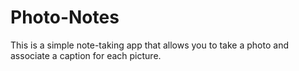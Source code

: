 # Photo-Notes
This is a simple note-taking app that allows you to take a photo and associate a caption for each picture. 
